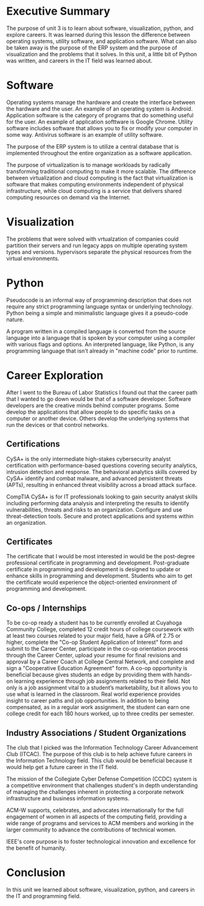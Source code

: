 # Executive Summary

The purpose of unit 3 is to learn about software, visualization, python, and explore careers. It was learned during this lesson the difference between operating systems, utility software, and application software. What can also be taken away is the purpose of the ERP system and the purpose of visualization and the problems that it solves. In this unit, a little bit of Python was written, and careers in the IT field was learned about.

# Software
     
Operating systems manage the hardware and create the interface between the hardware and the user. An example of an operating system is Android. Application software is the category of programs that do something useful for the user. An example of application softtware is Google Chrome. Utility software includes software that allows you to fix or modify your computer in some way. Antivirus software is an example of utility software.

The purpose of the ERP system is to utilize a central database that is implemented throughout the entire organization as a software application.

The purpose of virtualization is to manage workloads by radically transforming traditional computing to make it more scalable. The difference between virtualization and cloud computing is the fact that virtualization is software that makes computing environments independent of physical infrastructure, while cloud computing is a service that delivers shared computing resources on demand via the Internet.

# Visualization

The problems that were solved with vrtualzation of companies could partition their servers and run legacy apps on multiple operating system types and versions. hypervisors separate the physical resources from the virtual environments.

# Python

Pseudocode is an informal way of programming description that does not require any strict programming language syntax or underlying technology. Python being a simple and minimalistic language gives it a pseudo-code nature. 

A program written in a compiled language  is converted from the source language into a language that is spoken by your computer using a compiler with various flags and options. An interpreted language, like Python, is any programming language that isn't already in "machine code" prior to runtime.

# Career Exploration

After I went to the Bureau of Labor Statistics I found out that the career path that I wanted to go down would be that of a software developer. Software developers are the creative minds behind computer programs. Some 
develop the applications that allow people to do specific tasks on a computer or 
another device. Others develop the underlying systems that run the devices or that 
control networks.

## Certifications

CySA+ is the only intermediate high-stakes cybersecurity analyst certification with performance-based questions covering security analytics, intrusion detection and response. The behavioral analytics skills covered by CySA+ identify and combat malware, and advanced persistent threats (APTs), resulting in enhanced threat visibility across a broad attack surface. 

CompTIA CySA+ is for IT professionals looking to gain security analyst skills including performing data analysis and interpreting the results to identify vulnerabilities, threats and risks to an organization. Configure and use threat-detection tools. Secure and protect applications and systems within an organization.

## Certificates

The certificate that I would be most interested in would be the post-degree professional certificate in programming and development. Post-graduate certificate in programming and development is designed to update or enhance skills in programming and development. Students who aim to get the certificate would experience the object-oriented environment of programming and development.

##  Co-ops / Internships

To be co-op ready a student has to be currently enrolled at Cuyahoga Community College, completed 12 credit hours of college coursework with at least two courses related to your major field, have a GPA of 2.75 or higher, complete the "Co-op Student Application of Interest" form and submit to the Career Center, participate in the co-op orientation process through the Career Center, upload your resume for final revisions and approval by a Career Coach at College Central Network, and complete and sign a "Cooperative Education Agreement" form.
A co-op opportunity is beneficial because gives students an edge by providing them with hands-on learning experience through job assignments related to their field. Not only is a job assignment vital to a student’s marketability, but it allows you to use what is learned in the classroom. Real world experience provides insight to career paths and job opportunities. In addition to being compensated, as in a regular work assignment, the student can earn one college credit for each 180 hours worked, up to three credits per semester.

## Industry Associations / Student Organizations

The club that I picked was the Information Technology Career Advancement Club (ITCAC). The purpose of this club is to help achieve future careers in the Information Technology field. This club would be beneficial because it would help get a future career in the IT field.

The mission of the Collegiate Cyber Defense Competition (CCDC) system is a competitive environment that challenges student's in depth understanding of managing the challenges inherent in protecting a corporate network infrastructure and business information systems.

ACM-W supports, celebrates, and advocates internationally for the full engagement of women in all aspects of the computing field, providing a wide range of programs and services to ACM members and working in the larger community to advance the contributions of technical women.

IEEE's core purpose is to foster technological innovation and excellence for the benefit of humanity. 

# Conclusion

In this unit we learned about software, visualization, python, and careers in the IT and programming field.
